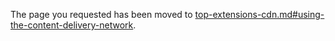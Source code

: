 
The page you requested has been moved to [top-extensions-cdn.md#using-the-content-delivery-network](top-extensions-cdn.md#using-the-content-delivery-network).